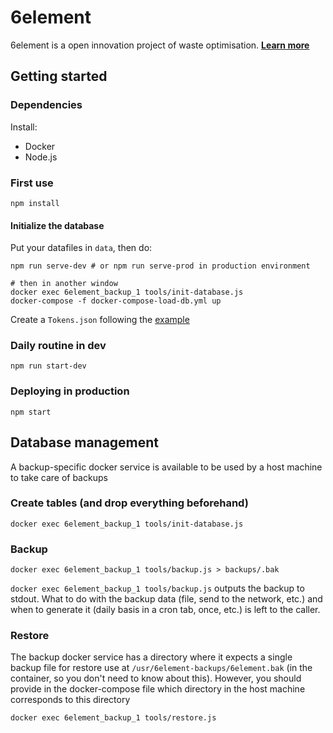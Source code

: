 # 6element

6element is a open innovation project of waste optimisation. **[Learn more](https://medium.com/ants-blog/6element-534ffbe2a60f#.wd3yf7ez6)**


## Getting started

### Dependencies

Install:
* Docker
* Node.js


### First use

````
npm install
````

#### Initialize the database

Put your datafiles in `data`, then do:

```
npm run serve-dev # or npm run serve-prod in production environment

# then in another window
docker exec 6element_backup_1 tools/init-database.js
docker-compose -f docker-compose-load-db.yml up
```

Create a `Tokens.json` following the [example](Tokens.example.json)


### Daily routine in dev

```
npm run start-dev 
```


### Deploying in production

````
npm start
````


## Database management

A backup-specific docker service is available to be used by a host machine to take care of backups

### Create tables (and drop everything beforehand)

```
docker exec 6element_backup_1 tools/init-database.js
```


### Backup

```
docker exec 6element_backup_1 tools/backup.js > backups/.bak
```

`docker exec 6element_backup_1 tools/backup.js` outputs the backup to stdout.
What to do with the backup data (file, send to the network, etc.) and when to generate it (daily basis in a cron tab, once, etc.) is left to the caller.

### Restore

The backup docker service has a directory where it expects a single backup file for restore use at `/usr/6element-backups/6element.bak` (in the container, so you don't need to know about this). However, you should provide in the docker-compose file which directory in the host machine corresponds to this directory

```
docker exec 6element_backup_1 tools/restore.js
```

